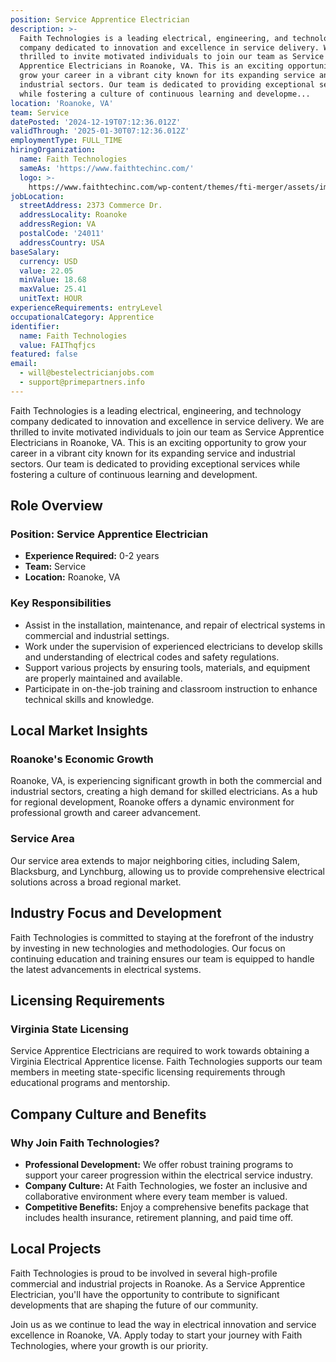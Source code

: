 ```yaml
---
position: Service Apprentice Electrician
description: >-
  Faith Technologies is a leading electrical, engineering, and technology
  company dedicated to innovation and excellence in service delivery. We are
  thrilled to invite motivated individuals to join our team as Service
  Apprentice Electricians in Roanoke, VA. This is an exciting opportunity to
  grow your career in a vibrant city known for its expanding service and
  industrial sectors. Our team is dedicated to providing exceptional services
  while fostering a culture of continuous learning and developme...
location: 'Roanoke, VA'
team: Service
datePosted: '2024-12-19T07:12:36.012Z'
validThrough: '2025-01-30T07:12:36.012Z'
employmentType: FULL_TIME
hiringOrganization:
  name: Faith Technologies
  sameAs: 'https://www.faithtechinc.com/'
  logo: >-
    https://www.faithtechinc.com/wp-content/themes/fti-merger/assets/images/logos/logo-fti.svg
jobLocation:
  streetAddress: 2373 Commerce Dr.
  addressLocality: Roanoke
  addressRegion: VA
  postalCode: '24011'
  addressCountry: USA
baseSalary:
  currency: USD
  value: 22.05
  minValue: 18.68
  maxValue: 25.41
  unitText: HOUR
experienceRequirements: entryLevel
occupationalCategory: Apprentice
identifier:
  name: Faith Technologies
  value: FAIThqfjcs
featured: false
email:
  - will@bestelectricianjobs.com
  - support@primepartners.info
---
```




Faith Technologies is a leading electrical, engineering, and technology company dedicated to innovation and excellence in service delivery. We are thrilled to invite motivated individuals to join our team as Service Apprentice Electricians in Roanoke, VA. This is an exciting opportunity to grow your career in a vibrant city known for its expanding service and industrial sectors. Our team is dedicated to providing exceptional services while fostering a culture of continuous learning and development.

## Role Overview

### Position: Service Apprentice Electrician
- **Experience Required:** 0-2 years
- **Team:** Service
- **Location:** Roanoke, VA

### Key Responsibilities
- Assist in the installation, maintenance, and repair of electrical systems in commercial and industrial settings.
- Work under the supervision of experienced electricians to develop skills and understanding of electrical codes and safety regulations.
- Support various projects by ensuring tools, materials, and equipment are properly maintained and available.
- Participate in on-the-job training and classroom instruction to enhance technical skills and knowledge.

## Local Market Insights

### Roanoke's Economic Growth
Roanoke, VA, is experiencing significant growth in both the commercial and industrial sectors, creating a high demand for skilled electricians. As a hub for regional development, Roanoke offers a dynamic environment for professional growth and career advancement.

### Service Area
Our service area extends to major neighboring cities, including Salem, Blacksburg, and Lynchburg, allowing us to provide comprehensive electrical solutions across a broad regional market.

## Industry Focus and Development
Faith Technologies is committed to staying at the forefront of the industry by investing in new technologies and methodologies. Our focus on continuing education and training ensures our team is equipped to handle the latest advancements in electrical systems.

## Licensing Requirements

### Virginia State Licensing
Service Apprentice Electricians are required to work towards obtaining a Virginia Electrical Apprentice license. Faith Technologies supports our team members in meeting state-specific licensing requirements through educational programs and mentorship.

## Company Culture and Benefits

### Why Join Faith Technologies?
- **Professional Development:** We offer robust training programs to support your career progression within the electrical service industry.
- **Company Culture:** At Faith Technologies, we foster an inclusive and collaborative environment where every team member is valued.
- **Competitive Benefits:** Enjoy a comprehensive benefits package that includes health insurance, retirement planning, and paid time off.

## Local Projects
Faith Technologies is proud to be involved in several high-profile commercial and industrial projects in Roanoke. As a Service Apprentice Electrician, you'll have the opportunity to contribute to significant developments that are shaping the future of our community.

Join us as we continue to lead the way in electrical innovation and service excellence in Roanoke, VA. Apply today to start your journey with Faith Technologies, where your growth is our priority.
